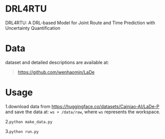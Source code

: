 # DRL4RTU
DRL4RTU: A DRL-based Model for Joint Route and Time Prediction with Uncertainty Quantification

# Data
dataset and detailed descriptions are available at:
>https://github.com/wenhaomin/LaDe

# Usage
1.download data from https://huggingface.co/datasets/Cainiao-AI/LaDe-P and save the data at: `ws + /data/raw`, where `ws` represents the workspace.

2.`python make_data.py`

3.`python run.py`
